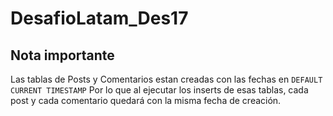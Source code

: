 # DesafioLatam_Des17

## Nota importante
Las tablas de Posts y Comentarios estan creadas con las fechas en `DEFAULT CURRENT TIMESTAMP`
Por lo que al ejecutar los inserts de esas tablas, cada post y cada comentario quedará con la misma fecha de creación.
